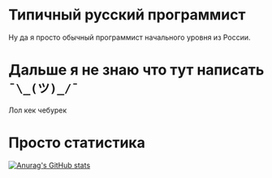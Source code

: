 # Типичный русский программист

Ну да я просто обычный программист начального уровня из России.

# Дальше я не знаю что тут написать `¯\_(ツ)_/¯`
Лол кек чебурек

# Просто статистика
[![Anurag's GitHub stats](https://github-readme-stats.vercel.app/api?username=TRB-Exe)](https://github.com/anuraghazra/github-readme-stats)
